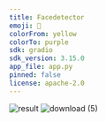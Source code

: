 ```yaml
---
title: Facedetector
emoji: 🏃
colorFrom: yellow
colorTo: purple
sdk: gradio
sdk_version: 3.15.0
app_file: app.py
pinned: false
license: apache-2.0
---
```

![result](https://user-images.githubusercontent.com/81549690/210401011-30e3b8a3-2e45-4238-b069-771299815a0d.jpg)
![download (5)](https://user-images.githubusercontent.com/81549690/210401204-6aff6f4b-07b9-420c-8661-f9eb58fec44f.png)
